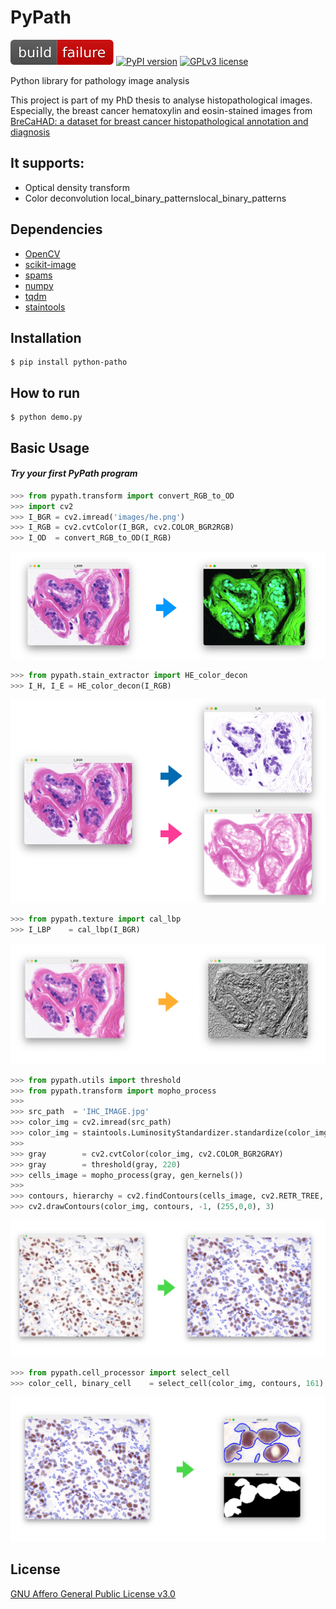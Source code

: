 # PyPath

![build status](./images/build_fail.svg)
[![PyPI version](https://badge.fury.io/py/python-patho.svg)](https://badge.fury.io/py/python-patho)
[![GPLv3 license](https://img.shields.io/badge/License-GPLv3-blue.svg)](http://perso.crans.org/besson/LICENSE.html)

Python library for pathology image analysis



This project is part of my PhD thesis to analyse histopathological images. Especially, the breast cancer hematoxylin and eosin-stained images
from [BreCaHAD: a dataset for breast cancer histopathological annotation and diagnosis](https://figshare.com/articles/dataset/BreCaHAD_A_Dataset_for_Breast_Cancer_Histopathological_Annotation_and_Diagnosis/7379186)

## It supports:
- Optical density transform
- Color deconvolution
local_binary_patternslocal_binary_patterns
## Dependencies
- [OpenCV](https://opencv.org)
- [scikit-image](https://scikit-image.org)
- [spams](http://spams-devel.gforge.inria.fr)
- [numpy](https://numpy.org)
- [tqdm](https://tqdm.github.io)
- [staintools](https://github.com/Peter554/StainTools)

## Installation
```shell
$ pip install python-patho
```

## How to run
```shell
$ python demo.py
```


## Basic Usage
#### *Try your first PyPath program*

```python
>>> from pypath.transform import convert_RGB_to_OD
>>> import cv2
>>> I_BGR = cv2.imread('images/he.png')
>>> I_RGB = cv2.cvtColor(I_BGR, cv2.COLOR_BGR2RGB)
>>> I_OD  = convert_RGB_to_OD(I_RGB)
```

![RGB](./images/od_rgb_convert.png)

```python
>>> from pypath.stain_extractor import HE_color_decon
>>> I_H, I_E = HE_color_decon(I_RGB)
```

![CD](./images/color_decon.png)

```python
>>> from pypath.texture import cal_lbp
>>> I_LBP    = cal_lbp(I_BGR)
```

![LBP](./images/local_binary_patterns.png)

```python
>>> from pypath.utils import threshold
>>> from pypath.transform import mopho_process
>>> 
>>> src_path  = 'IHC_IMAGE.jpg'
>>> color_img = cv2.imread(src_path)
>>> color_img = staintools.LuminosityStandardizer.standardize(color_img)
>>> 
>>> gray        = cv2.cvtColor(color_img, cv2.COLOR_BGR2GRAY)
>>> gray        = threshold(gray, 220)
>>> cells_image = mopho_process(gray, gen_kernels())
>>> 
>>> contours, hierarchy = cv2.findContours(cells_image, cv2.RETR_TREE, cv2.CHAIN_APPROX_NONE)
>>> cv2.drawContours(color_img, contours, -1, (255,0,0), 3)
```

![cells](./images/cells.png)

```python
>>> from pypath.cell_processor import select_cell
>>> color_cell, binary_cell    = select_cell(color_img, contours, 161)
```
![select_cell](./images/select_cell.png)

## License
[GNU Affero General Public License v3.0](LICENSE)